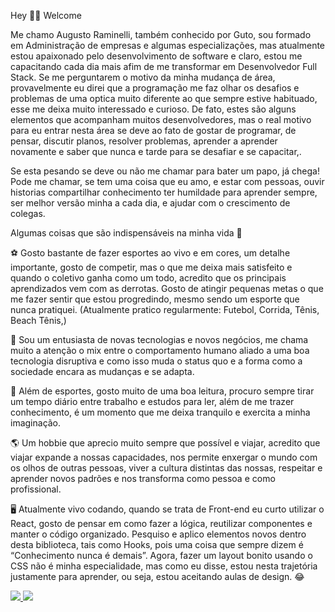 Hey 👋🏼   Welcome <br />

Me chamo Augusto Raminelli, também conhecido por Guto, sou formado em Administração de empresas e algumas especializações, mas atualmente estou apaixonado pelo desenvolvimento de software e claro, estou me capacitando cada dia mais afim de me transformar em Desenvolvedor Full Stack. Se me perguntarem o motivo da minha mudança de área, provavelmente eu direi que a programação me faz olhar os desafios e problemas de uma optica muito diferente ao que sempre estive habituado, esse me deixa muito interessado e curioso. De fato, estes são alguns elementos que acompanham muitos desenvolvedores, mas o real motivo para eu entrar nesta área se deve ao fato de gostar de programar, de pensar, discutir planos, resolver problemas, aprender a aprender novamente e saber que nunca e tarde para se desafiar e se capacitar,.

Se esta pesando se deve ou não me chamar para bater um papo, já chega! Pode me chamar, se tem uma coisa que eu amo, e estar com pessoas, ouvir historias compartilhar conhecimento ter humildade para aprender sempre, ser melhor versão minha a cada dia, e ajudar com o crescimento de colegas. <br />

Algumas coisas que são indispensáveis na minha vida 🤔 <br />

⚽  Gosto bastante de fazer esportes ao vivo e em cores, um detalhe importante, gosto de competir, mas o que me deixa mais satisfeito e quando o coletivo ganha como um todo, acredito que os principais aprendizados vem com as derrotas. Gosto de atingir pequenas metas o que me fazer sentir que estou progredindo, mesmo sendo um esporte que nunca pratiquei. (Atualmente pratico regularmente: Futebol, Corrida, Tênis, Beach Tênis,)

🎯  Sou um entusiasta de novas tecnologias e novos negócios, me chama muito a atenção o mix entre o comportamento humano aliado a uma boa tecnologia disruptiva e como isso muda o status quo e a forma como a sociedade encara as mudanças e se adapta.

📖  Além de esportes, gosto muito de uma boa leitura, procuro sempre tirar um tempo diário entre trabalho e estudos para ler, além de me trazer conhecimento, é um momento que me deixa tranquilo e exercita a minha imaginação.

🌎  Um hobbie que aprecio muito sempre que possível e viajar, acredito que viajar expande a nossas capacidades, nos permite enxergar o mundo com os olhos de outras pessoas, viver a cultura distintas das nossas, respeitar e aprender novos padrões e nos transforma como pessoa e como profissional.

🖥️  Atualmente vivo codando, quando se trata de Front-end eu curto utilizar o React, gosto de pensar em como fazer a lógica, reutilizar componentes e manter o código organizado. Pesquiso e aplico elementos novos dentro desta biblioteca, tais como Hooks, pois uma coisa que sempre dizem é “Conhecimento nunca é demais”. Agora, fazer um layout bonito usando o CSS não é minha especialidade, mas como eu disse, estou nesta trajetória justamente para aprender, ou seja, estou aceitando aulas de design. 😂

<div>
  <a href="malito:augustoraminelli@gmail.com"><img src="https://img.shields.io/badge/Gmail-D14836?style=for-the-badge&logo=gmail&logoColor=white"</a>
    <a href="https://www.linkedin.com/in/augusto-raminelli/"><img src="https://img.shields.io/badge/LinkedIn-0077B5?style=for-the-badge&logo=linkedin&logoColor=white"</a>
</div>


